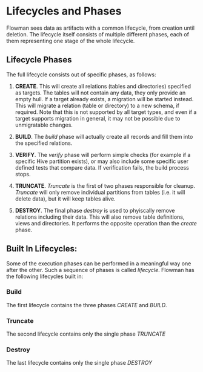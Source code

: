 # Lifecycles and Phases

Flowman sees data as artifacts with a common lifecycle, from creation until deletion. The lifecycle itself consists of 
multiple different phases, each of them representing one stage of the whole lifecycle. 

## Lifecycle Phases

The full lifecycle consists out of specific phases, as follows:

1. **CREATE**.
This will create all relations (tables and directories) specified as targets. The tables will not contain any data,
they only provide an empty hull. If a target already exists, a migration will be started instead. This will migrate a 
relation (table or directory) to a new schema, if required. Note that this is not supported by all target types, and 
even if a target supports migration in general, it may not be possible due to unmigratable changes.

2. **BUILD**.
The *build* phase will actually create all records and fill them into the specified relations.

3. **VERIFY**.
The *verify* phase will perform simple checks (for example if a specific Hive partition exists), or may also include
some specific user defined tests that compare data. If verification fails, the build process stops.

4. **TRUNCATE**.
*Truncate* is the first of two phases responsible for cleanup. *Truncate* will only remove individual partitions from
tables (i.e. it will delete data), but it will keep tables alive.

5. **DESTROY**.
The final phase *destroy* is used to phyiscally remove relations including their data. This will also remove table
definitions, views and directories. It performs the opposite operation than the *create* phase.


## Built In Lifecycles:

Some of the execution phases can be performed in a meaningful way one after the other. Such a sequence of phases is
called *lifecycle*. Flowman has the following lifecycles built in:

### Build

The first lifecycle contains the three phases *CREATE* and *BUILD*.

### Truncate

The second lifecycle contains only the single phase *TRUNCATE*

### Destroy

The last lifecycle contains only the single phase *DESTROY*
